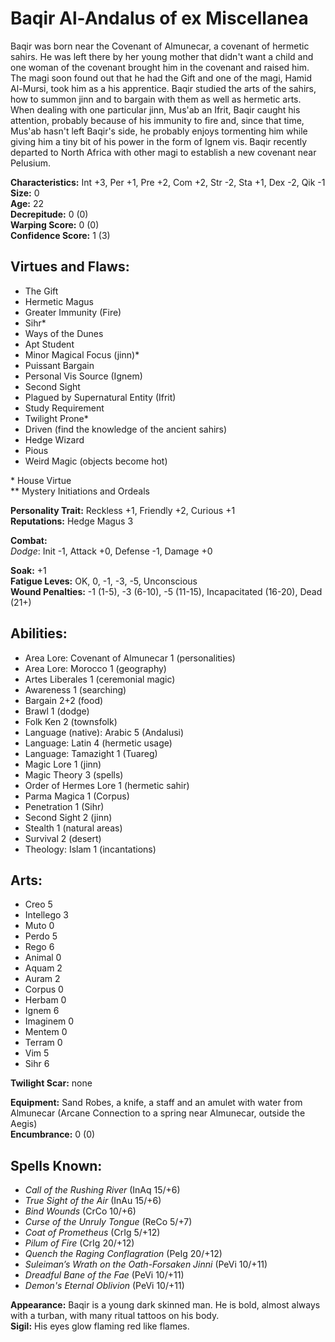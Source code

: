 # Baqir Al-Andalus of ex Miscellanea

Baqir was born near the Covenant of Almunecar, a covenant of hermetic sahirs. He was left there by her young mother that didn't want a child and one woman of the covenant brought him in the covenant and raised him. The magi soon found out that he had the Gift and one of the magi, Hamid Al-Mursi, took him as a his apprentice. Baqir studied the arts of the sahirs, how to summon jinn and to bargain with them as well as hermetic arts. When dealing with one particular jinn, Mus'ab an Ifrit, Baqir caught his attention, probably because of his immunity to fire and, since that time, Mus'ab hasn't left Baqir's side, he probably enjoys tormenting him while giving him a tiny bit of his power in the form of Ignem vis. Baqir recently departed to North Africa with other magi to establish a new covenant near Pelusium.

**Characteristics:** Int +3, Per +1, Pre +2, Com +2, Str -2, Sta +1, Dex -2, Qik -1  
**Size:** 0  
**Age:** 22  
**Decrepitude:** 0 (0)  
**Warping Score:** 0 (0)  
**Confidence Score:** 1 (3)

## Virtues and Flaws:

- The Gift
- Hermetic Magus
- Greater Immunity (Fire)
- Sihr*
- Ways of the Dunes
- Apt Student
- Minor Magical Focus (jinn)*
- Puissant Bargain
- Personal Vis Source (Ignem)
- Second Sight
- Plagued by Supernatural Entity (Ifrit)
- Study Requirement
- Twilight Prone*
- Driven (find the knowledge of the ancient sahirs)
- Hedge Wizard
- Pious
- Weird Magic (objects become hot)

\* House Virtue  
** Mystery Initiations and Ordeals

**Personality Trait:** Reckless +1, Friendly +2, Curious +1  
**Reputations:** Hedge Magus 3

**Combat:**  
*Dodge*: Init -1, Attack +0, Defense -1, Damage +0                                                                                                    

**Soak:** +1  
**Fatigue Leves:** OK, 0, -1, -3, -5, Unconscious  
**Wound Penalties:** -1 (1-5), -3 (6-10), -5 (11-15), Incapacitated (16-20), Dead (21+)

## Abilities:

+ Area Lore: Covenant of Almunecar 1 (personalities)
+ Area Lore: Morocco 1 (geography)
+ Artes Liberales 1 (ceremonial magic)
+ Awareness 1 (searching)
+ Bargain 2+2 (food)
+ Brawl 1 (dodge)
+ Folk Ken 2 (townsfolk)
+ Language (native): Arabic 5 (Andalusi)
+ Language: Latin 4 (hermetic usage)
+ Language: Tamazight 1 (Tuareg)
+ Magic Lore 1 (jinn)
+ Magic Theory 3 (spells)
+ Order of Hermes Lore 1 (hermetic sahir)
+ Parma Magica 1 (Corpus)
+ Penetration 1 (Sihr)
+ Second Sight 2 (jinn)
+ Stealth 1 (natural areas)
+ Survival 2 (desert)
+ Theology: Islam 1 (incantations)

## Arts:

+ Creo 5
+ Intellego 3
+ Muto 0
+ Perdo 5
+ Rego 6
+ Animal 0
+ Aquam 2
+ Auram 2
+ Corpus 0
+ Herbam 0
+ Ignem 6
+ Imaginem 0
+ Mentem 0
+ Terram 0
+ Vim 5
+ Sihr 6

**Twilight Scar:** none  

**Equipment:** Sand Robes, a knife, a staff and an amulet with water from Almunecar (Arcane Connection to a spring near Almunecar, outside the Aegis)  
**Encumbrance:** 0 (0)

## Spells Known:

+ *Call of the Rushing River* (InAq 15/+6)
+ *True Sight of the Air* (InAu 15/+6)
+ *Bind Wounds* (CrCo 10/+6)
+ *Curse of the Unruly Tongue* (ReCo 5/+7)
+ *Coat of Prometheus* (CrIg 5/+12)
+ *Pilum of Fire* (CrIg 20/+12)
+ *Quench the Raging Conflagration* (PeIg 20/+12)
+ *Suleiman’s Wrath on the Oath-Forsaken Jinni* (PeVi 10/+11)
+ *Dreadful Bane of the Fae* (PeVi 10/+11)
+ *Demon's Eternal Oblivion* (PeVi 10/+11)

**Appearance:** Baqir is a young dark skinned man. He is bold, almost always with a turban, with many ritual tattoos on his body.  
**Sigil:** His eyes glow flaming red like flames.
